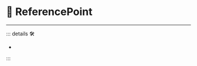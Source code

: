 # 🔻 <via>ReferencePoint</via>

---

<!-- =================================================== -->
<!-- =================================================== -->
<!-- =================================================== -->
<!-- =================================================== -->
<!-- =================================================== -->
::: details 🛠

-

:::
